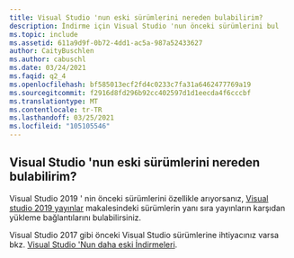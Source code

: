 ```yaml
---
title: Visual Studio 'nun eski sürümlerini nereden bulabilirim?
description: İndirme için Visual Studio 'nun önceki sürümlerini bul
ms.topic: include
ms.assetid: 611a9d9f-0b72-4dd1-ac5a-987a52433627
author: CaityBuschlen
ms.author: cabuschl
ms.date: 03/24/2021
ms.faqid: q2_4
ms.openlocfilehash: bf585013ecf2fd4c0233c7fa31a6462477769a19
ms.sourcegitcommit: f2916d8fd296b92cc402597d1d1eecda4f6cccbf
ms.translationtype: MT
ms.contentlocale: tr-TR
ms.lasthandoff: 03/25/2021
ms.locfileid: "105105546"
---
```

## <a name="where-can-i-find-older-versions-of-visual-studio"></a>Visual Studio 'nun eski sürümlerini nereden bulabilirim? 

Visual Studio 2019 ' nin önceki sürümlerini özellikle arıyorsanız, [Visual studio 2019 yayınlar](https://docs.microsoft.com/visualstudio/releases/2019/history?branch=updates%2Fhistory) makalesindeki sürümlerin yanı sıra yayınların karşıdan yükleme bağlantılarını bulabilirsiniz.

Visual Studio 2017 gibi önceki Visual Studio sürümlerine ihtiyacınız varsa bkz. [Visual Studio 'Nun daha eski İndirmeleri](https://visualstudio.microsoft.com/vs/older-downloads/).